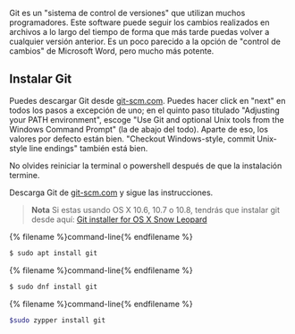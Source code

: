 Git es un "sistema de control de versiones" que utilizan muchos programadores. Este software puede seguir los cambios realizados en archivos a lo largo del tiempo de forma que más tarde puedas volver a cualquier versión anterior. Es un poco parecido a la opción de "control de cambios" de Microsoft Word, pero mucho más potente.

## Instalar Git

<!--sec data-title="Installing Git: Windows" data-id="git_install_windows"
data-collapse=true ces-->

Puedes descargar Git desde [git-scm.com](https://git-scm.com/). Puedes hacer click en "next" en todos los pasos a excepción de uno; en el quinto paso titulado "Adjusting your PATH environment", escoge "Use Git and optional Unix tools from the Windows Command Prompt" (la de abajo del todo). Aparte de eso, los valores por defecto están bien. "Checkout Windows-style, commit Unix-style line endings" también está bien.

No olvides reiniciar la terminal o powershell después de que la instalación termine. <!--endsec-->

<!--sec data-title="Installing Git: OS X" data-id="git_install_OSX"
data-collapse=true ces-->

Descarga Git de [git-scm.com](https://git-scm.com/) y sigue las instrucciones.

> **Nota** Si estas usando OS X 10.6, 10.7 o 10.8, tendrás que instalar git desde aquí: [Git installer for OS X Snow Leopard](https://sourceforge.net/projects/git-osx-installer/files/git-2.3.5-intel-universal-snow-leopard.dmg/download)

<!--endsec-->

<!--sec data-title="Installing Git: Debian or Ubuntu" data-id="git_install_debian_ubuntu"
data-collapse=true ces-->

{% filename %}command-line{% endfilename %}

```bash
$ sudo apt install git
```

<!--endsec-->

<!--sec data-title="Installing Git: Fedora" data-id="git_install_fedora"
data-collapse=true ces-->

{% filename %}command-line{% endfilename %}

```bash
$ sudo dnf install git
```

<!--endsec-->

<!--sec data-title="Installing Git: openSUSE" data-id="git_install_openSUSE"
data-collapse=true ces-->

{% filename %}command-line{% endfilename %}

```bash
$sudo zypper install git
```

<!--endsec-->